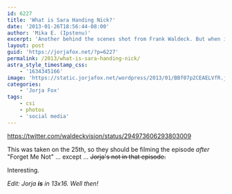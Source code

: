 ```yaml
---
id: 6227
title: 'What is Sara Handing Nick?'
date: '2013-01-26T18:56:44-08:00'
author: 'Mika E. (Ipstenu)'
excerpt: 'Another behind the scenes shot from Frank Waldeck. But when is it from? Dun. Dun. Dun.'
layout: post
guid: 'https://jorjafox.net/?p=6227'
permalink: /2013/what-is-sara-handing-nick/
astra_style_timestamp_css:
    - '1634345166'
image: 'https://static.jorjafox.net/wordpress/2013/01/BBf07p2CEAELVfR.jpeg'
categories:
    - 'Jorja Fox'
tags:
    - csi
    - photos
    - 'social media'
---
```


https://twitter.com/waldeckvision/status/294973606293803009

This was taken on the 25th, so they should be filming the episode <em>after</em> "Forget Me Not" ... except ... <del>Jorja's not in that episode.</del>

Interesting.

<em>Edit: Jorja **is** in 13x16. Well then!</em>
